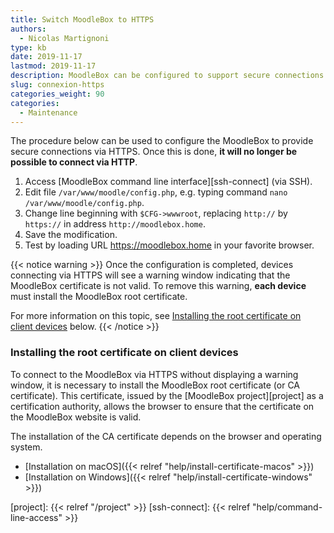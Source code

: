 ```yaml
---
title: Switch MoodleBox to HTTPS
authors:
  - Nicolas Martignoni
type: kb
date: 2019-11-17
lastmod: 2019-11-17
description: MoodleBox can be configured to support secure connections via HTTPS. This configuration requires manual intervention by a technically savvy person.
slug: connexion-https
categories_weight: 90
categories:
  - Maintenance
---
```

The procedure below can be used to configure the MoodleBox to provide secure connections via HTTPS. Once this is done, __it will no longer be possible to connect via HTTP__.

1. Access [MoodleBox command line interface][ssh-connect] (via SSH).
2. Edit file `/var/www/moodle/config.php`, e.g. typing command `nano /var/www/moodle/config.php`.
3. Change line beginning with `$CFG->wwwroot`, replacing `http://` by `https://` in address `http://moodlebox.home`.
4. Save the modification.
5. Test by loading URL https://moodlebox.home in your favorite browser.

{{< notice warning >}}
Once the configuration is completed, devices connecting via HTTPS will see a warning window indicating that the MoodleBox certificate is not valid. To remove this warning, __each device__ must install the MoodleBox root certificate.

For more information on this topic, see [Installing the root certificate on client devices](#installing-the-root-certificate-on-client-devices) below.
{{< /notice >}}

### Installing the root certificate on client devices

To connect to the MoodleBox via HTTPS without displaying a warning window, it is necessary to install the MoodleBox root certificate (or CA certificate). This certificate, issued by the [MoodleBox project][project] as a certification authority, allows the browser to ensure that the certificate on the MoodleBox website is valid.

The installation of the CA certificate depends on the browser and operating system.

- [Installation on macOS]({{< relref "help/install-certificate-macos" >}})
- [Installation on Windows]({{< relref "help/install-certificate-windows" >}})

[project]: {{< relref "/project" >}}
[ssh-connect]: {{< relref "help/command-line-access" >}}
